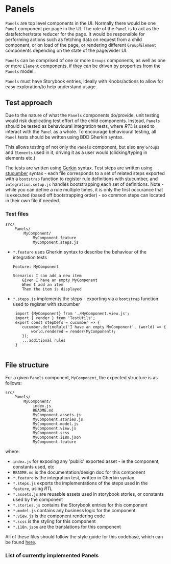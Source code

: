 # Panels

`Panels` are top level components in the UI. Normally there would be one 
`Panel` component per page in the UI. The role of the `Panel` is to act as the
datafetcher/state reducer for the page. It would be responsible for
performing actions such as fetching data on request from a child
component, or on load of the page, or rendering different `Group`/`Element`
components depending on the state of the page/wider UI.

`Panels` can be comprised of one or more `Groups` components, as well as 
one or more `Element` components, if they can be driven by properties from 
the `Panels` model.

`Panels` must have Storybook entries, ideally with Knobs/actions to allow for
easy exploration/to help understand usage.

## Test approach

Due to the nature of what the `Panels` components do/provide, unit testing would risk duplicating
test effort of the child components. Instead, `Panels` should be tested as behavioural integration tests,
where _RTL_ is used to interact with the `Panel` as a whole. To encourage behavioural testing, all `Panel` tests should be written
using BDD Gherkin syntax.

This allows testing of not only the `Panels` component, but also any `Groups` and `Elements` used in it, driving it as a user would (clicking/typing in elements etc.)

The tests are written using [Gerkin](https://cucumber.io/docs/gherkin/reference) syntax. Test steps are written using [stucumber](https://github.com/sjmeverett/stucumber) syntax - each file corresponds to a set of related steps exported with a `bootstrap` function to register rule definitions with stucumber, and `integration.setup.js` handles bootstrapping each set of definitions. Note - while you can define a rule multiple times, it is only the first occurance that is executed (based off bootstrapping order) - so common steps can located in their own file if needed.

### Test files
```
src/
    Panels/
        MyComponent/
            MyComponent.feature
            MyComponent.steps.js
```

- `*.feature` uses Gherkin syntax to describe the behaviour of the integration tests
    ```
    Feature: MyComponent

    Scenario: I can add a new item
        Given I have an empty MyComponent
        When I add an item
        Then the item is displayed
    ``` 
- `*.steps.js` implements the steps - exporting via a `bootstrap` function used to register with stucumber
   ```
    import {MyComponent} from './MyComponent.view.js';
    import { render } from 'TestUtils';
    export const stepDefs = cucumber => {
       cucumber.defineRule('I have an empty MyComponent', (world) => {
           world.rendered = render(MyComponent);
       });
       ...additional rules
    }
    
   ```

## File structure

For a given `Panels` component, `MyComponent`, the expected structure is as
follows:

```
src/
    Panels/
        MyComponent/
            index.js
            README.md
            MyComponent.assets.js
            MyComponent.stories.js
            MyComponent.model.js
            MyComponent.view.js
            MyComponent.scss
            MyComponent.i18n.json
            MyComponent.feature
```

where:
- `index.js` for exposing any 'public' exported asset - ie the component,
    constants used, etc
- `README.md` is the documentation/design doc for this component
- `*.feature` is the integration test, written in Gherkin syntax
- `*.steps.js` exports the implementations of the steps used in the `feature`, using _RTL_
- `*.assets.js` are reuasble assets used in storybook stories,
or constants used by the component
- `*.stories.js` contains the Storybook entries for this component
- `*.model.js` contains any business logic for the component
- `*.view.js` is the component rendering code
- `*.scss` is the styling for this component
- `*.i18n.json` are the translations for this component

All of these files should follow the style guide for this codebase, which 
can be found [here](../../docs/CodeStyle.md).


### List of currently implemented Panels